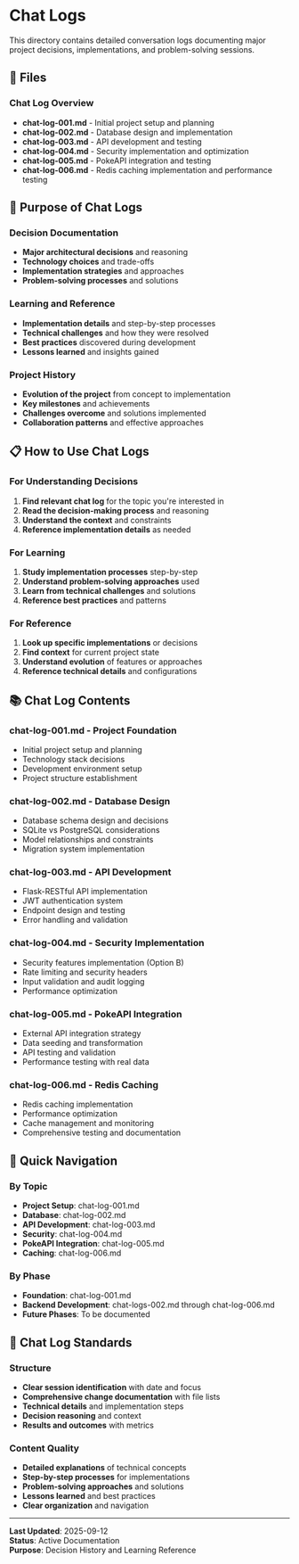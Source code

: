 # Chat Logs

This directory contains detailed conversation logs documenting major project decisions, implementations, and problem-solving sessions.

## 📁 Files

### **Chat Log Overview**
- **chat-log-001.md** - Initial project setup and planning
- **chat-log-002.md** - Database design and implementation
- **chat-log-003.md** - API development and testing
- **chat-log-004.md** - Security implementation and optimization
- **chat-log-005.md** - PokeAPI integration and testing
- **chat-log-006.md** - Redis caching implementation and performance testing

## 🎯 **Purpose of Chat Logs**

### **Decision Documentation**
- **Major architectural decisions** and reasoning
- **Technology choices** and trade-offs
- **Implementation strategies** and approaches
- **Problem-solving processes** and solutions

### **Learning and Reference**
- **Implementation details** and step-by-step processes
- **Technical challenges** and how they were resolved
- **Best practices** discovered during development
- **Lessons learned** and insights gained

### **Project History**
- **Evolution of the project** from concept to implementation
- **Key milestones** and achievements
- **Challenges overcome** and solutions implemented
- **Collaboration patterns** and effective approaches

## 📋 **How to Use Chat Logs**

### **For Understanding Decisions**
1. **Find relevant chat log** for the topic you're interested in
2. **Read the decision-making process** and reasoning
3. **Understand the context** and constraints
4. **Reference implementation details** as needed

### **For Learning**
1. **Study implementation processes** step-by-step
2. **Understand problem-solving approaches** used
3. **Learn from technical challenges** and solutions
4. **Reference best practices** and patterns

### **For Reference**
1. **Look up specific implementations** or decisions
2. **Find context** for current project state
3. **Understand evolution** of features or approaches
4. **Reference technical details** and configurations

## 📚 **Chat Log Contents**

### **chat-log-001.md** - Project Foundation
- Initial project setup and planning
- Technology stack decisions
- Development environment setup
- Project structure establishment

### **chat-log-002.md** - Database Design
- Database schema design and decisions
- SQLite vs PostgreSQL considerations
- Model relationships and constraints
- Migration system implementation

### **chat-log-003.md** - API Development
- Flask-RESTful API implementation
- JWT authentication system
- Endpoint design and testing
- Error handling and validation

### **chat-log-004.md** - Security Implementation
- Security features implementation (Option B)
- Rate limiting and security headers
- Input validation and audit logging
- Performance optimization

### **chat-log-005.md** - PokeAPI Integration
- External API integration strategy
- Data seeding and transformation
- API testing and validation
- Performance testing with real data

### **chat-log-006.md** - Redis Caching
- Redis caching implementation
- Performance optimization
- Cache management and monitoring
- Comprehensive testing and documentation

## 🚀 **Quick Navigation**

### **By Topic**
- **Project Setup**: chat-log-001.md
- **Database**: chat-log-002.md
- **API Development**: chat-log-003.md
- **Security**: chat-log-004.md
- **PokeAPI Integration**: chat-log-005.md
- **Caching**: chat-log-006.md

### **By Phase**
- **Foundation**: chat-log-001.md
- **Backend Development**: chat-logs-002.md through chat-log-006.md
- **Future Phases**: To be documented

## 📝 **Chat Log Standards**

### **Structure**
- **Clear session identification** with date and focus
- **Comprehensive change documentation** with file lists
- **Technical details** and implementation steps
- **Decision reasoning** and context
- **Results and outcomes** with metrics

### **Content Quality**
- **Detailed explanations** of technical concepts
- **Step-by-step processes** for implementations
- **Problem-solving approaches** and solutions
- **Lessons learned** and best practices
- **Clear organization** and navigation

---

**Last Updated**: 2025-09-12  
**Status**: Active Documentation  
**Purpose**: Decision History and Learning Reference
